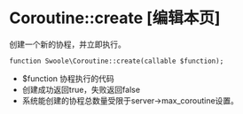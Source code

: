 # Coroutine::create [编辑本页]
创建一个新的协程，并立即执行。

~~~
function Swoole\Coroutine::create(callable $function);
~~~
* $function 协程执行的代码
* 创建成功返回true，失败返回false
* 系统能创建的协程总数量受限于server->max_coroutine设置。